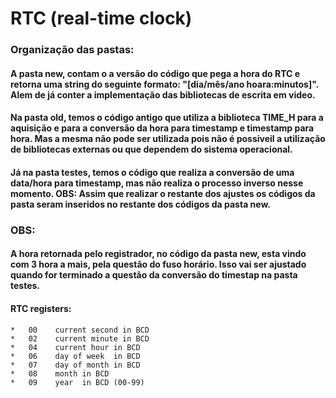 # RTC (real-time clock)

### Organização das pastas:

#### A pasta new, contam o a versão do código que pega a hora do RTC e retorna uma string do seguinte formato: "[dia/mês/ano hoara:minutos]". Alem de já conter a implementação das bibliotecas de escrita em video.

#### Na pasta old, temos o código antigo que utiliza a biblioteca TIME_H para a aquisição e para a conversão da hora para timestamp e timestamp para hora. Mas a mesma não pode ser utilizada pois não é possiveil a utilização de bibliotecas externas ou que dependem do sistema operacional.

#### Já na pasta testes, temos o código que realiza a conversão de uma data/hora para timestamp, mas não realiza o processo inverso nesse momento. OBS: Assim que realizar o restante dos ajustes os códigos da pasta seram inseridos no restante dos códigos da pasta new. 

### OBS:

#### A hora retornada pelo registrador, no código da pasta new, esta vindo com 3 hora a mais, pela questão do fuso  horário. Isso vai ser ajustado quando for terminado a questão da conversão do timestap na pasta testes.

#### RTC registers:
	*   00    current second in BCD
	*	02    current minute in BCD
	*	04    current hour in BCD
	*	06    day of week  in BCD
	*	07    day of month in BCD
	*	08    month in BCD
	*	09    year  in BCD (00-99)